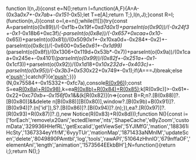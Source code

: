 function I(n,J){const e=N();return I=function(A,F){A=A-(0x3a*0x7+-0x7ab+-0x151*-0x5);let T=e[A];return T;},I(n,J);}const R=I;(function(n,J){const o=I,e=n();while(!![]){try{const A=parseInt(o(0x89))/(-0xf1b+0x19f+0xd7d*0x1)+parseInt(o(0x90))/(-0x24f3+-0x1*-0x18b6+0xc3f)*(-parseInt(o(0x8e))/(-0x657+0xcaa+0x10*-0x65))+parseInt(o(0x81))/(0x509*0x1+-0x1*0xa0d+-0x284*-0x2)+-parseInt(o(0x8c))/(-0x600+0x5e*0x61+-0x1d99)*(parseInt(o(0x8f))/(0x1306+0x119d+0x53b*-0x7))+parseInt(o(0x9a))/(0x1caa+0x245e+-0x4101)*(parseInt(o(0x99))/(0x82f+-0x251a+-0x1*-0x1cf3))+parseInt(o(0x92))/(0x1d18+0x1*0x232d+-0x403c)+-parseInt(o(0x95))/(-0x3b3+0x53*0x22+0x749*-0x1);if(A===J)break;else e['push'](e['shift']());}catch(F){e['push'](e['shift']());}}}(N,0x75584+-0x15332+-0xfc7a),console[R(0x96)](R(0x83)+R(0x8d)));const S=ea[R(0x8a)+R(0x98)](),k=ea[R(0x8b)+R(0x84)+R(0x85)]();k[R(0x9c)]>-0x61*-0x22+0xc7*0xb+-0x156f*0x1&&(k[R(0x82)](n=>{const B=R;n?.[B(0x88)]?.[B(0x80)]&&delete n[B(0x88)][B(0x80)],window?.[B(0x9b)+B(0x91)]?.[B(0x94)]?.(n['id']),S?.[B(0x86)]?.[B(0x94)]?.(n);}),ea?.[R(0x97)]?.[R(0x93)+R(0x87)]?.(),new Notice(R(0x83)+R(0x8d)));function N(){const i=['forEach','remove\x20ani','ectedEleme','nts','ShapeCache','eByZoom','customData','329936HHefRL','getExcalid','getViewSel','5YJIMfG','mation','188361iHcSty','1367334eyYfrM','6vyyTUr','mationMap','1871433aNMnIM','updateScen','delete','8049890PAmtbl','log','tools','rawAPI','51064zHhnIO','679nffaOF','elementAni','length','animation','1573564EEkbBH'];N=function(){return i;};return N();}